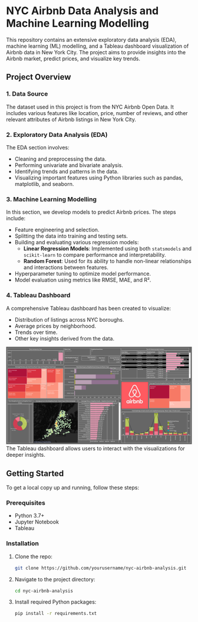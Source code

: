 # NYC Airbnb Data Analysis and Machine Learning Modelling

This repository contains an extensive exploratory data analysis (EDA), machine learning (ML) modelling, and a Tableau dashboard visualization of Airbnb data in New York City. The project aims to provide insights into the Airbnb market, predict prices, and visualize key trends.

## Project Overview

### 1. Data Source
The dataset used in this project is from the NYC Airbnb Open Data. It includes various features like location, price, number of reviews, and other relevant attributes of Airbnb listings in New York City.

### 2. Exploratory Data Analysis (EDA)
The EDA section involves:
- Cleaning and preprocessing the data.
- Performing univariate and bivariate analysis.
- Identifying trends and patterns in the data.
- Visualizing important features using Python libraries such as pandas, matplotlib, and seaborn.

### 3. Machine Learning Modelling
In this section, we develop models to predict Airbnb prices. The steps include:
- Feature engineering and selection.
- Splitting the data into training and testing sets.
- Building and evaluating various regression models:
  - **Linear Regression Models**: Implemented using both `statsmodels` and `scikit-learn` to compare performance and interpretability.
  - **Random Forest**: Used for its ability to handle non-linear relationships and interactions between features.
- Hyperparameter tuning to optimize model performance.
- Model evaluation using metrics like RMSE, MAE, and R².

### 4. Tableau Dashboard
A comprehensive Tableau dashboard has been created to visualize:
- Distribution of listings across NYC boroughs.
- Average prices by neighborhood.
- Trends over time.
- Other key insights derived from the data.


![Tableau Dashboard](Dashboard.png)
The Tableau dashboard allows users to interact with the visualizations for deeper insights.

## Getting Started
To get a local copy up and running, follow these steps:

### Prerequisites
- Python 3.7+
- Jupyter Notebook
- Tableau

### Installation
1. Clone the repo:
    ```bash
    git clone https://github.com/yourusername/nyc-airbnb-analysis.git
    ```
2. Navigate to the project directory:
    ```bash
    cd nyc-airbnb-analysis
    ```
3. Install required Python packages:
    ```bash
    pip install -r requirements.txt
    ```


